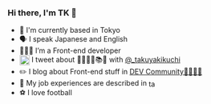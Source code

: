 ### Hi there, I'm TK 👋

- 🗼 I'm currently based in Tokyo
- 🗣 I speak Japanese and English
- 🧑🏻‍💻 I’m a Front-end developer
- <img align="center" src="https://raw.githubusercontent.com/rahuldkjain/github-profile-readme-generator/master/src/images/icons/Social/twitter.svg" alt="takuyakikuchi" height="20" width="20" /> I tweet about 🧑🏻‍💻🍷📚🎥 with <a href="https://twitter.com/_takuyakikuchi" target="blank">@_takuyakikuchi</a>
- ✏️ I blog about Front-end stuff in <a href="https://dev.to/takuyakikuchi" target="blank">DEV Community👨‍💻👩‍💻</a>
- 💼 My job experiences are described in <a href="https://www.linkedin.com/in/takuya-kikuchi/" target="blank"><img align="center" src="https://raw.githubusercontent.com/rahuldkjain/github-profile-readme-generator/master/src/images/icons/Social/linked-in-alt.svg" alt="takuyakikuchi" height="16" width="20" /></a>
- ⚽️ I love football
